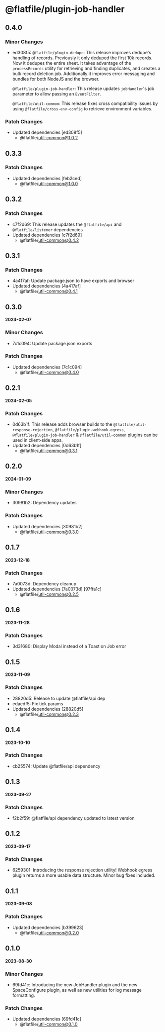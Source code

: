 # @flatfile/plugin-job-handler

## 0.4.0

### Minor Changes

- ed308f5: `@flatfile/plugin-dedupe`: This release improves dedupe's handling of records. Previously it only deduped the first 10k records. Now it dedupes the entire sheet. It takes advantage of the `processRecords` utility for retrieving and finding duplicates, and creates a bulk record deletion job. Additionally it improves error messaging and bundles for both NodeJS and the browser.

  `@flatfile/plugin-job-handler`: This release updates `jobHandler`'s job parameter to allow passing an `EventFilter`.

  `@flatfile/util-common`: This release fixes cross compatibility issues by using `@flatfile/cross-env-config` to retrieve environment variables.

### Patch Changes

- Updated dependencies [ed308f5]
  - @flatfile/util-common@1.0.2

## 0.3.3

### Patch Changes

- Updated dependencies [feb2ced]
  - @flatfile/util-common@1.0.0

## 0.3.2

### Patch Changes

- c7f2d69: This release updates the `@flatfile/api` and `@flatfile/listener` dependencies
- Updated dependencies [c7f2d69]
  - @flatfile/util-common@0.4.2

## 0.3.1

### Patch Changes

- 4a417af: Update package.json to have exports and browser
- Updated dependencies [4a417af]
  - @flatfile/util-common@0.4.1

## 0.3.0

#### 2024-02-07

### Minor Changes

- 7c1c094: Update package.json exports

### Patch Changes

- Updated dependencies [7c1c094]
  - @flatfile/util-common@0.4.0

## 0.2.1

#### 2024-02-05

### Patch Changes

- 0d63b1f: This release adds browser builds to the `@flatfile/util-response-rejection`, `@flatfile/plugin-webhook-egress`, `@flatfile/plugin-job-handler` & `@flatfile/util-common` plugins can be used in client-side apps.
- Updated dependencies [0d63b1f]
  - @flatfile/util-common@0.3.1

## 0.2.0

#### 2024-01-09

### Minor Changes

- 30981b2: Dependency updates

### Patch Changes

- Updated dependencies [30981b2]
  - @flatfile/util-common@0.3.0

## 0.1.7

#### 2023-12-18

### Patch Changes

- 7a0073d: Dependency cleanup
- Updated dependencies [7a0073d] [97ffa1c]
  - @flatfile/util-common@0.2.5

## 0.1.6

#### 2023-11-28

### Patch Changes

- 3d31680: Display Modal instead of a Toast on Job error

## 0.1.5

#### 2023-11-09

### Patch Changes

- 28820d5: Release to update @flatfile/api dep
- edaedf5: Fix tick params
- Updated dependencies [28820d5]
  - @flatfile/util-common@0.2.3

## 0.1.4

#### 2023-10-10

### Patch Changes

- cb25574: Update @flatfile/api dependency

## 0.1.3

#### 2023-09-27

### Patch Changes

- f2b2f59: @flatfile/api dependency updated to latest version

## 0.1.2

#### 2023-09-17

### Patch Changes

- 6259301: Introducing the response rejection utility! Webhook egress plugin returns a more usable data structure. Minor bug fixes included.

## 0.1.1

#### 2023-09-08

### Patch Changes

- Updated dependencies [b399623]
  - @flatfile/util-common@0.2.0

## 0.1.0

#### 2023-08-30

### Minor Changes

- 69fd41c: Introducing the new JobHandler plugin and the new SpaceConfigure plugin, as well as new utilities for log message formatting.

### Patch Changes

- Updated dependencies [69fd41c]
  - @flatfile/util-common@0.1.0
